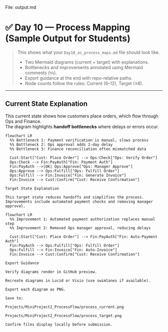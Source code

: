 File: output.md

# ✅ Day 10 — Process Mapping (Sample Output for Students)

> This shows what your `Day10_ai_process_maps.md` file should look like.  
> - Two Mermaid diagrams (current + target) with explanations.  
> - Bottlenecks and improvements annotated using Mermaid comments (`%%`).  
> - Export guidance at the end with repo-relative paths.  
> - Node counts follow the rules: Current (6–12), Target (≤8).  

---

## Current State Explanation
This current state shows how customers place orders, which flow through Ops and Finance.  
The diagram highlights **handoff bottlenecks** where delays or errors occur.  

```mermaid
flowchart LR
  %% Bottleneck 1: Payment verification is manual, slows process
  %% Bottleneck 2: Ops approval adds 2-day delay
  %% Bottleneck 3: Finance reconciliation often mismatched data

  Cust:Start["Cust: Place Order"] --> Ops:Check["Ops: Verify Order"]
  Ops:Check --> Fin:PayAuth["Fin: Payment Auth"]
  Fin:PayAuth -->|OK| Ops:Approve["Ops: Manager Approve"]
  Ops:Approve --> Ops:Fulfill["Ops: Fulfill Order"]
  Ops:Fulfill --> Fin:Invoice["Fin: Generate Invoice"]
  Fin:Invoice --> Cust:Confirm["Cust: Receive Confirmation"]

Target State Explanation

This target state reduces handoffs and simplifies the process.
Improvements include automated payment checks and removing manager approval.

flowchart LR
  %% Improvement 1: Automated payment authorization replaces manual step
  %% Improvement 2: Removed Ops manager approval, reducing delays

  Cust:Start["Cust: Place Order"] --> Fin:PayAuth["Fin: Auto-Payment Auth"]
  Fin:PayAuth --> Ops:Fulfill["Ops: Fulfill Order"]
  Ops:Fulfill --> Fin:Invoice["Fin: Auto-Invoice"]
  Fin:Invoice --> Cust:Confirm["Cust: Receive Confirmation"]

Export Guidance

Verify diagrams render in GitHub preview.

Recreate diagrams in Lucid or Visio (use swimlanes if available).

Export each diagram as PNG.

Save to:

Projects/MiniProject2_ProcessFlow/process_current.png

Projects/MiniProject2_ProcessFlow/process_target.png

Confirm files display locally before submission.
